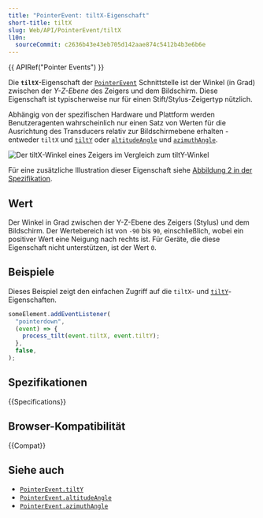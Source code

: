 ```yaml
---
title: "PointerEvent: tiltX-Eigenschaft"
short-title: tiltX
slug: Web/API/PointerEvent/tiltX
l10n:
  sourceCommit: c2636b43e43eb705d142aae874c5412b4b3e6b6e
---
```


{{ APIRef("Pointer Events") }}

Die **`tiltX`**-Eigenschaft der [`PointerEvent`](/de/docs/Web/API/PointerEvent) Schnittstelle ist der Winkel (in Grad) zwischen der _Y-Z-Ebene_ des Zeigers und dem Bildschirm.
Diese Eigenschaft ist typischerweise nur für einen Stift/Stylus-Zeigertyp nützlich.

Abhängig von der spezifischen Hardware und Plattform werden Benutzeragenten wahrscheinlich nur einen Satz von Werten für die Ausrichtung des Transducers relativ zur Bildschirmebene erhalten - entweder `tiltX` und [`tiltY`](/de/docs/Web/API/PointerEvent/tilty) oder [`altitudeAngle`](/de/docs/Web/API/PointerEvent/altitudeAngle) und [`azimuthAngle`](/de/docs/Web/API/PointerEvent/azimuthAngle).

![Der tiltX-Winkel eines Zeigers im Vergleich zum tiltY-Winkel](tilt_x_y_angles.svg)

Für eine zusätzliche Illustration dieser Eigenschaft siehe [Abbildung 2 in der Spezifikation](https://w3c.github.io/pointerevents/#dom-pointerevent-tiltx).

## Wert

Der Winkel in Grad zwischen der Y-Z-Ebene des Zeigers (Stylus) und dem Bildschirm. Der Wertebereich ist von `-90` bis `90`, einschließlich, wobei ein positiver Wert eine Neigung nach rechts ist.
Für Geräte, die diese Eigenschaft nicht unterstützen, ist der Wert `0`.

## Beispiele

Dieses Beispiel zeigt den einfachen Zugriff auf die `tiltX`- und [`tiltY`](/de/docs/Web/API/PointerEvent/tiltY)-Eigenschaften.

```js
someElement.addEventListener(
  "pointerdown",
  (event) => {
    process_tilt(event.tiltX, event.tiltY);
  },
  false,
);
```

## Spezifikationen

{{Specifications}}

## Browser-Kompatibilität

{{Compat}}

## Siehe auch

- [`PointerEvent.tiltY`](/de/docs/Web/API/PointerEvent/tiltY)
- [`PointerEvent.altitudeAngle`](/de/docs/Web/API/PointerEvent/altitudeAngle)
- [`PointerEvent.azimuthAngle`](/de/docs/Web/API/PointerEvent/azimuthAngle)
